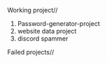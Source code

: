 Working project//

1. Password-generator-project
2. website data project
3. discord spammer

Failed projects//
